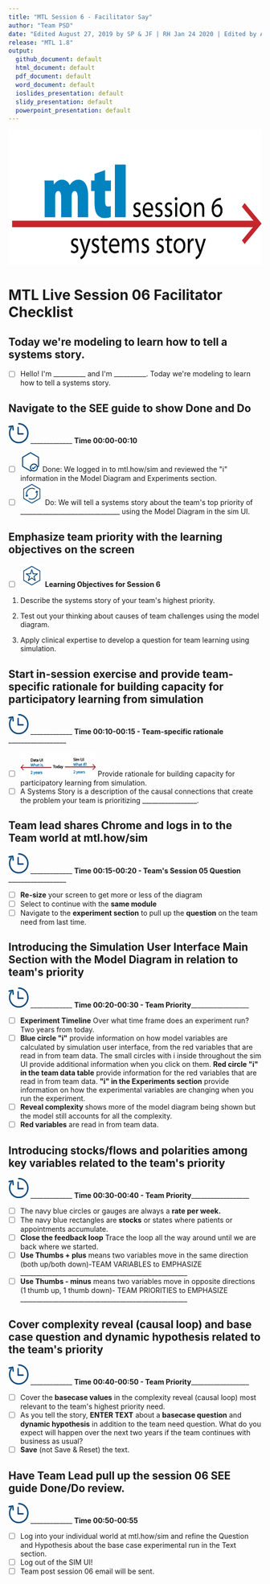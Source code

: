 ```yaml
---
title: "MTL Session 6 - Facilitator Say"
author: "Team PSD"
date: "Edited August 27, 2019 by SP & JF | RH Jan 24 2020 | Edited by Anthony 5 February 2020 | RH Feb 18 2020 | RH March 2 2020"
release: "MTL 1.8"
output: 
  github_document: default
  html_document: default
  pdf_document: default
  word_document: default
  ioslides_presentation: default
  slidy_presentation: default
  powerpoint_presentation: default
---
```


[<img src = "https://github.com/lzim/teampsd/blob/master/resources/title_slides/mtl_s06_systems_story_title.png"
     height = "270" width = "590">](#DontLink) 
     
# MTL Live Session 06 Facilitator Checklist

## Today we're modeling to learn how to tell a systems story.
- [ ]  Hello! I'm __________ and I'm __________. Today we're modeling to learn how to tell a systems story.

## Navigate to the SEE guide to show Done and Do
[<img src = "https://github.com/lzim/teampsd/blob/master/resources/icons/timestamp.png" height = "40" width = "40" style ="display: inline-block"/>](#DontClick) _____________ **Time 00:00-00:10** 
- [ ] [<img src = "https://github.com/lzim/teampsd/blob/master/resources/icons/done.png" height = "40" width = "40">](#DontClick)    Done: We logged in to mtl.how/sim and reviewed the "i" information in the Model Diagram and Experiments section.
- [ ] [<img src = "https://github.com/lzim/teampsd/blob/master/resources/icons/do.png" height = "45" width = "45">](#DontClick)   Do: We will tell a systems story about the team's top priority of _______________________________ using the Model Diagram in the sim UI.

## Emphasize team priority with the learning objectives on the screen 
- [ ] [<img src = "https://github.com/lzim/teampsd/blob/master/resources/icons/learning_objectives.png" height = "45" width = "45">](#DontClick)  **Learning Objectives for Session 6**

1. Describe the systems story of your team's highest priority.

2. Test out your thinking about causes of team challenges using the model diagram.

3. Apply clinical expertise to develop a question for team learning using simulation.

## Start in-session exercise and provide team-specific rationale for building capacity for participatory learning from simulation
[<img src = "https://github.com/lzim/teampsd/blob/master/resources/icons/timestamp.png" height = "40" width = "40" style ="display: inline-block"/>](#DontClick) _____________ **Time 00:10-00:15 - Team-specific rationale** __________________
- [ ] [<img src = "https://raw.githubusercontent.com/lzim/teampsd/master/resources/illustrations/data_ui_sim_ui.png" height = "50" width = "150">](#DontClick) Provide rationale for building capacity for participatory learning from simulation.
- [ ] A Systems Story is a description of the causal connections that create the problem your team is prioritizing _________________.  

## Team lead shares Chrome and logs in to the Team world at **mtl.how/sim**
[<img src = "https://github.com/lzim/teampsd/blob/master/resources/icons/timestamp.png" height = "40" width = "40" style ="display: inline-block"/>](#DontClick) _____________ **Time 00:15-00:20 - Team's Session 05 Question** __________________
- [ ] **Re-size** your screen to get more or less of the diagram
- [ ] Select to continue with the **same module** 
- [ ] Navigate to the **experiment section** to pull up the **question** on the team need from last time.

## Introducing the Simulation User Interface Main Section with the Model Diagram in relation to team's priority
[<img src = "https://github.com/lzim/teampsd/blob/master/resources/icons/timestamp.png" height = "40" width = "40" style ="display: inline-block"/>](#DontClick) _____________ **Time 00:20-00:30 - Team Priority**__________________ 
- [ ] **Experiment Timeline** Over what time frame does an experiment run? Two years from today.
- [ ] **Blue circle "i"** provide information on how model variables are calculated by simulation user interface, from the red variables that are read in from team data. The small circles with i inside throughout the sim UI provide additional information when you click on them. **Red circle "i" in the team data table** provide information for the red variables that are read in from team data. **"i" in the Experiments section** provide information on how the experimental variables are changing when you run the experiment.
- [ ] **Reveal complexity** shows more of the model diagram being shown but the model still accounts for all the complexity.
- [ ] **Red variables** are read in from team data.

## Introducing stocks/flows and polarities among key variables related to the team's priority
[<img src = "https://github.com/lzim/teampsd/blob/master/resources/icons/timestamp.png" height = "40" width = "40" style ="display: inline-block"/>](#DontClick) _____________ **Time 00:30-00:40  - Team Priority**__________________
- [ ] The navy blue circles or gauges are always a **rate per week.** 
- [ ] The navy blue rectangles are **stocks** or states where patients or appointments accumulate.
- [ ] **Close the feedback loop** Trace the loop all the way around until we are back where we started.
- [ ] **Use Thumbs + plus** means two variables move in the same direction (both up/both down)-TEAM VARIABLES to EMPHASIZE ____________________________________________________
- [ ] **Use Thumbs - minus** means two variables move in opposite directions (1 thumb up, 1 thumb down)- TEAM PRIORITIES to EMPHASIZE ____________________________________________________

## Cover complexity reveal (causal loop) and base case question and dynamic hypothesis related to the team's priority 
[<img src = "https://github.com/lzim/teampsd/blob/master/resources/icons/timestamp.png" height = "40" width = "40" style ="display: inline-block"/>](#DontClick) _____________ **Time 00:40-00:50 - Team Priority**__________________
- [ ] Cover the **basecase values** in the complexity reveal (causal loop) most relevant to the team's highest priority need.
- [ ] As you tell the story, **ENTER TEXT** about a **basecase question** and **dynamic hypothesis** in addition to the team need question. What do you expect will happen over the next two years if the team continues with business as usual? 
- [ ] **Save** (not Save & Reset) the text.

## Have Team Lead pull up the session 06 SEE guide Done/Do review.
[<img src = "https://github.com/lzim/teampsd/blob/master/resources/icons/timestamp.png" height = "40" width = "40" style ="display: inline-block"/>](#DontClick) _____________ **Time 00:50-00:55**  
- [ ] Log into your individual world at mtl.how/sim and refine the Question and Hypothesis about the base case experimental run in the Text section.
- [ ] Log out of the SIM UI! 
- [ ] Team post session 06 email will be sent.
